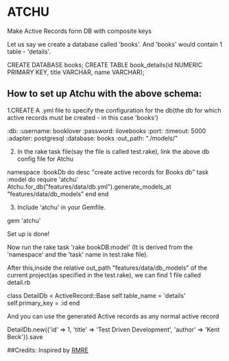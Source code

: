 ATCHU
=====

Make Active Records form DB with composite keys

Let us say we create a database called 'books'. And 'books' would contain 1 table - 'details'.

CREATE DATABASE books;
CREATE TABLE book_details(id NUMERIC PRIMARY KEY, title VARCHAR,
                     name VARCHAR);

How to set up Atchu with the above schema:
------------------------------------------
1.CREATE A .yml file to specify the configuration for the db(the db for which active records must be created - in this case 'books')

:db:
  :username: booklover
  :password: ilovebooks
  :port:
  :timeout: 5000
  :adapter: postgresql
  :database: books
:out_path: "./models/"

2. In the rake task file(say the file is called test.rake), link the above db config file for Atchu

namespace :bookDb do
  desc "create active records for Books db"
  task :model do
    require 'atchu'
    Atchu.for_db("features/data/db.yml").generate_models_at "features/data/db_models"
  end
end

3. Include 'atchu' in your Gemfile.

  gem 'atchu'

Set up is done!

Now run the rake task 'rake bookDB:model'
(It is derived from the 'namespace' and the 'task' name in test.rake file).

After this,inside the relative out_path "features/data/db_models" of the current project(as specified in the test.rake),
we can find 1 file called detail.rb

class DetailDb < ActiveRecord::Base
  self.table_name = 'details'
  self.primary_key = :id
end

And you can use the generated Active records as any normal active record

DetailDb.new({'id' => 1, 'title' => 'Test Driven Development', 'author' => 'Kent Beck'}).save

##Credits:
Inspired by [RMRE](https://github.com/bosko/rmre)
